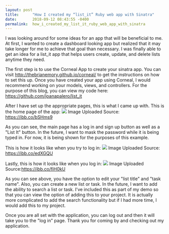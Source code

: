 ```yaml
---
layout: post
title:      "How I created my “list_it” Ruby web app with Sinatra"
date:       2018-09-12 08:43:55 -0400
permalink:  how_i_created_my_list_it_ruby_web_app_with_sinatra
---
```



I was looking around for some ideas for an app that will be beneficial to me. At first, I wanted to create a dashboard looking app but realized that it may take longer for me to achieve that goal than necessary. I was finally able to get an idea for a list_it app that helps users create, update, and delete lists anytime they need.


The first step is to use the Corneal App to create your sinatra app. You can visit http://thebrianemory.github.io/corneal/ to get the instructions on how to set this up. Once you have created your app using Corneal, I would recommend working on your models, views, and controllers. For the purpose of this blog, you can view my code here: https://github.com/joanapalero/list_it

After I have set up the appropriate pages, this is what I came up with. This is the home page of the app:
![](http://ibb.co/bSHms9)
Image Uploaded Source: https://ibb.co/bSHms9

As you can see, the main page has a log in and sign up button as well as a "List It" button. In the future, I want  to mask the password while it is being typed in. For now, it is being shown for the purposes of this example.

This is how it looks like when you try to log in:
![](http://ibb.co/edXGQU)
Image Uploaded Source: https://ibb.co/edXGQU

Lastly, this is how it looks like when you log in:
![](http://ibb.co/fiH0kU)
Image Uploaded Source:https://ibb.co/fiH0kU

As you can see above, you have the option to edit your "list title" and "task name". Also, you can create a new list or task. In the future, I want to add the ability to search a list or task. I've included this as part of my demo so that you can view the option of adding this to your project. It is actually more complicated to add the search functionality but if I had more time, I would add this to my project.

Once you are all set with the application, you can log out and then it will take you to the "log in" page. Thank you for coming by and checking out my application.

